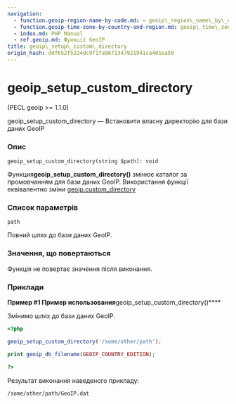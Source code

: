 ```yaml
---
navigation:
  - function.geoip-region-name-by-code.md: « geoip\_region\_name\_by\_code
  - function.geoip-time-zone-by-country-and-region.md: geoip\_time\_zone\_by\_country\_and\_region »
  - index.md: PHP Manual
  - ref.geoip.md: Функції GeoIP
title: geoip\_setup\_custom\_directory
origin_hash: ddf652f5224dc9f1fa9671347921941ca401ea50
---
```

# geoip\_setup\_custom\_directory

(PECL geoip >= 1.1.0)

geoip\_setup\_custom\_directory — Встановити власну директорію для бази даних GeoIP

### Опис

```methodsynopsis
geoip_setup_custom_directory(string $path): void
```

Функция**geoip\_setup\_custom\_directory()** змінює каталог за промовчанням для бази даних GeoIP. Використання функції еквівалентно зміни [geoip.custom\_directory](geoip.configuration.md#ini.geoip.custom-directory)

### Список параметрів

`path`

Повний шлях до бази даних GeoIP.

### Значення, що повертаються

Функція не повертає значення після виконання.

### Приклади

**Пример #1 Пример использования**geoip\_setup\_custom\_directory()\*\*\*\*

Змінимо шлях до бази даних GeoIP.

```php
<?php

geoip_setup_custom_directory('/some/other/path');

print geoip_db_filename(GEOIP_COUNTRY_EDITION);

?>
```

Результат виконання наведеного прикладу:

```
/some/other/path/GeoIP.dat
```
